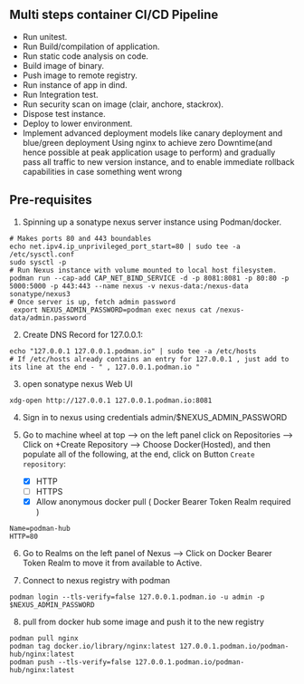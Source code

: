 ## Multi steps container CI/CD Pipeline

- Run unitest.
- Run Build/compilation of application.
- Run static code analysis on code.
- Build image of binary.
- Push image to remote registry.
- Run instance of app in dind.
- Run Integration test.
- Run security scan on image (clair, anchore, stackrox).
- Dispose test instance.
- Deploy to lower environment.
- Implement advanced deployment models like canary deployment and blue/green deployment
  Using nginx to achieve zero Downtime(and hence possible at peak application usage to perform) and gradually pass all traffic to new version instance, and to enable immediate rollback capabilities in case something went wrong

## Pre-requisites

1. Spinning up a sonatype nexus server instance using Podman/docker.
```shell
# Makes ports 80 and 443 boundables
echo net.ipv4.ip_unprivileged_port_start=80 | sudo tee -a /etc/sysctl.conf
sudo sysctl -p
# Run Nexus instance with volume mounted to local host filesystem.
podman run --cap-add CAP_NET_BIND_SERVICE -d -p 8081:8081 -p 80:80 -p 5000:5000 -p 443:443 --name nexus -v nexus-data:/nexus-data sonatype/nexus3
# Once server is up, fetch admin password 
 export NEXUS_ADMIN_PASSWORD=podman exec nexus cat /nexus-data/admin.password
```

2. Create DNS Record for 127.0.0.1:
```shell
echo "127.0.0.1 127.0.0.1.podman.io" | sudo tee -a /etc/hosts
# If /etc/hosts already contains an entry for 127.0.0.1 , just add to its line at the end - " , 127.0.0.1.podman.io "
```
3. open sonatype nexus Web UI
```shell
xdg-open http://127.0.0.1 127.0.0.1.podman.io:8081
```
 
 4. Sign in to nexus using credentials admin/$NEXUS_ADMIN_PASSWORD
 
 5. Go to machine wheel at top --> on the left panel click on Repositories --> Click on +Create Repository --> Choose Docker(Hosted), and then populate all of the following, at the end, click on Button `Create repository`:
    - [x] HTTP
    - [ ] HTTPS
    - [x] Allow anonymous docker pull ( Docker Bearer Token Realm required ) 
 ```properties
 Name=podman-hub
 HTTP=80
 ```
 6. Go to Realms on the left panel of Nexus --> Click on Docker Bearer Token Realm to move it from available to Active.
 
 7. Connect to nexus registry with podman
 ```shell
 podman login --tls-verify=false 127.0.0.1.podman.io -u admin -p $NEXUS_ADMIN_PASSWORD
 ```
 
 8. pull from docker hub some image and push it to the new registry
 ```shell
 podman pull nginx
 podman tag docker.io/library/nginx:latest 127.0.0.1.podman.io/podman-hub/nginx:latest
 podman push --tls-verify=false 127.0.0.1.podman.io/podman-hub/nginx:latest
 ```
 
